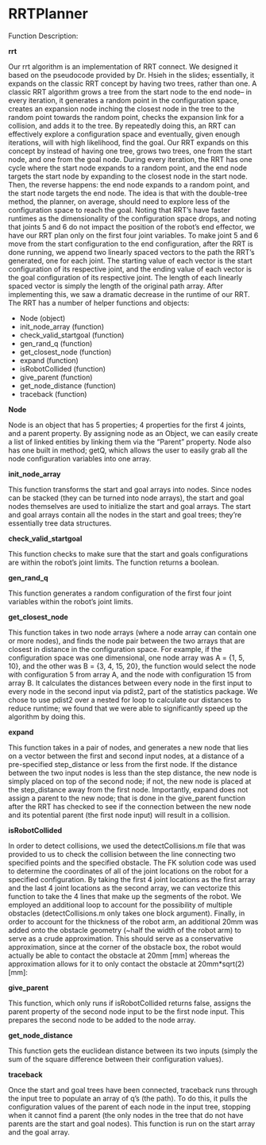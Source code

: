 # RRTPlanner

Function Description:

**rrt**

Our rrt algorithm is an implementation of RRT connect. We designed it based on the pseudocode provided by Dr. Hsieh in the slides; essentially, it expands on the classic RRT concept by having two trees, rather than one. A classic RRT algorithm grows a tree from the start node to the end node– in every iteration, it generates a random point in the configuration space, creates an expansion node inching the closest node in the tree to the random point towards the random point, checks the expansion link for a collision, and adds it to the tree. By repeatedly doing this, an RRT can effectively explore a configuration space and eventually, given enough iterations, will with high likelihood, find the goal. 
	Our RRT expands on this concept by instead of having one tree, grows two trees, one from the start node, and one from the goal node. During every iteration, the RRT has one cycle where the start node expands to a random point, and the end node targets the start node by expanding to the closest node in the start node. Then, the reverse happens: the end node expands to a random point, and the start node targets the end node. The idea is that with the double-tree method, the planner, on average, should need to explore less of the configuration space to reach the goal.
	Noting that RRT’s have faster runtimes as the dimensionality of the configuration space drops, and noting that joints 5 and 6 do not impact the position of the robot’s end effector, we have our RRT plan only on the first four joint variables. To make joint 5 and 6 move from the start configuration to the end configuration, after the RRT is done running, we append two linearly spaced vectors to the path the RRT’s generated, one for each joint. The starting value of each vector is the start configuration of its respective joint, and the ending value of each vector is the goal configuration of its respective joint. The length of each linearly spaced vector is simply the length of the original path array. After implementing this, we saw a dramatic decrease in the runtime of our RRT.
	The RRT has a number of helper functions and objects:

* Node (object)
* init_node_array (function)
* check_valid_startgoal (function)
* gen_rand_q (function)
* get_closest_node (function)
* expand (function)
* isRobotCollided (function)
* give_parent (function)
* get_node_distance (function)
* traceback (function)


**Node**

Node is an object that has 5 properties; 4 properties for the first 4 joints, and a parent property. By assigning node as an Object, we can easily create a list of linked entities by linking them via the “Parent” property. Node also has one built in method; getQ, which allows the user to easily grab all the node configuration variables into one array.

**init_node_array**

This function transforms the start and goal arrays into nodes. Since nodes can be stacked (they can be turned into node arrays), the start and goal nodes themselves are used to initialize the start and goal arrays. The start and goal arrays contain all the nodes in the start and goal trees; they’re essentially tree data structures.


**check_valid_startgoal**

This function checks to make sure that the start and goals configurations are within the robot’s joint limits. The function returns a boolean.

**gen_rand_q**

This function generates a random configuration of the first four joint variables within the robot’s joint limits.

**get_closest_node**

This function takes in two node arrays (where a node array can contain one or more nodes), and finds the node pair between the two arrays that are closest in distance in the configuration space. For example, if the configuration space was one dimensional, one node array was A = {1,  5, 10}, and the other was B = {3, 4, 15, 20}, the function would select the node with configuration 5 from array A, and the node with configuration 15 from array B. It calculates the distances between every node in the first input to every node in the second input via pdist2, part of the statistics package. We chose to use pdist2 over a nested for loop to calculate our distances to reduce runtime; we found that we were able to significantly speed up the algorithm by doing this.

**expand**

This function takes in a pair of nodes, and generates a new node that lies on a vector between the first and second input nodes, at a distance of a pre-specified step_distance or less from the first node. If the distance between the two input nodes is less than the step distance, the new node is simply placed on top of the second node; if not, the new node is placed at the step_distance away from the first node. Importantly, expand does not assign a parent to the new node; that is done in the give_parent function after the RRT has checked to see if the connection between the new node and its potential parent (the first node input) will result in a collision.


**isRobotCollided**

In order to detect collisions, we used the detectCollisions.m file that was provided to us to check the collision between the line connecting two specified points and the specified obstacle.  The FK solution code was used to determine the coordinates of all of the joint locations on the robot for a specified configuration.  By taking the first 4 joint locations as the first array and the last 4 joint locations as the second array, we can vectorize this function to take the 4 lines that make up the segments of the robot.  We employed an additional loop to account for the possibility of multiple obstacles (detectCollisions.m only takes one block argument).  Finally, in order to account for the thickness of the robot arm, an additional 20mm was added onto the obstacle geometry (~half the width of the robot arm) to serve as a crude approximation.  This should serve as a conservative approximation, since at the corner of the obstacle box, the robot would actually be able to contact the obstacle at 20mm [mm] whereas the approximation allows for it to only contact the obstacle at 20mm*sqrt(2) [mm]:
		

**give_parent**

This function, which only runs if isRobotCollided returns false, assigns the parent property of the second node input to be the first node input. This prepares the second node to be added to the node array.

**get_node_distance**

This function gets the euclidean distance between its two inputs (simply the sum of the square difference between their configuration values).

**traceback**

Once the start and goal trees have been connected, traceback runs through the input tree to populate an array of q’s (the path). To do this, it pulls the configuration values of the parent of each node in the input tree, stopping when it cannot find a parent (the only nodes in the tree that do not have parents are the start and goal nodes). This function is run on the start array and the goal array.
